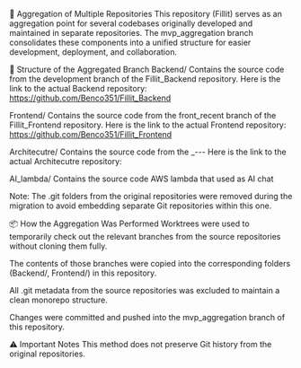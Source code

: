 🧩 Aggregation of Multiple Repositories
This repository (Fillit) serves as an aggregation point for several codebases originally developed and maintained in separate repositories. The mvp_aggregation branch consolidates these components into a unified structure for easier development, deployment, and collaboration.

🔧 Structure of the Aggregated Branch
Backend/
Contains the source code from the development branch of the Fillit_Backend repository.
Here is the link to the actual Backend repository:
https://github.com/Benco351/Fillit_Backend

Frontend/
Contains the source code from the front_recent branch of the Fillit_Frontend repository.
Here is the link to the actual Frontend repository:
https://github.com/Benco351/Fillit_Frontend

Architecutre/
Contains the source code from the _---
Here is the link to the actual Architecutre repository:

AI_lambda/
Contains the source code AWS lambda that used as AI chat


Note: The .git folders from the original repositories were removed during the migration to avoid embedding separate Git repositories within this one.

📦 How the Aggregation Was Performed
Worktrees were used to temporarily check out the relevant branches from the source repositories without cloning them fully.

The contents of those branches were copied into the corresponding folders (Backend/, Frontend/) in this repository.

All .git metadata from the source repositories was excluded to maintain a clean monorepo structure.

Changes were committed and pushed into the mvp_aggregation branch of this repository.

⚠️ Important Notes
This method does not preserve Git history from the original repositories.
